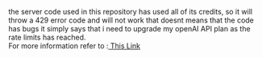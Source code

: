  the server code used in this repository  has used all of its credits, so it will throw a 429 error code  and will not work that doesnt means that the code has bugs it simply says that i need to upgrade my openAI API plan as the rate limits has reached.
 <br>
 For more information refer to :<a href ="https://platform.openai.com/docs/guides/error-codes" > This Link </a>

